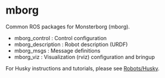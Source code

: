 mborg
=====

Common ROS packages for Monsterborg (mborg).

 - mborg_control : Control configuration
 - mborg_description : Robot description (URDF)
 - mborg_msgs : Message definitions
 - mborg_viz : Visualization (rviz) configuration and bringup

For Husky instructions and tutorials, please see [Robots/Husky](http://wiki.ros.org/Robots/Husky).





